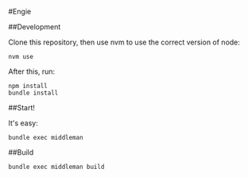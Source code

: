 #Engie

##Development

Clone this repository, then use nvm to use the correct version of node:

    nvm use

After this, run:

    npm install
    bundle install

##Start!

It's easy:

```
bundle exec middleman
```

##Build

```
bundle exec middleman build
```
